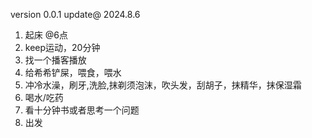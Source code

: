 version 0.0.1 update@ 2024.8.6
1. 起床 @6点
2. keep运动，20分钟
3. 找一个播客播放
4. 给希希铲屎，喂食，喂水
5. 冲冷水澡，刷牙,洗脸,抹剃须泡沫，吹头发，刮胡子，抹精华，抹保湿霜
6. 喝水/吃药
7. 看十分钟书或者思考一个问题
8. 出发